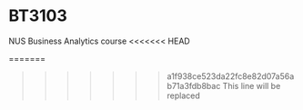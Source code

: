 # BT3103

NUS Business Analytics course
<<<<<<< HEAD

=======
>>>>>>> a1f938ce523da22fc8e82d07a56ab71a3fdb8bac
This line will be replaced
